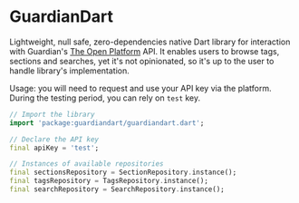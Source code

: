# GuardianDart

Lightweight, null safe, zero-dependencies native Dart library for interaction with Guardian's [The Open Platform](https://open-platform.theguardian.com/) API. It enables users to browse tags, sections and searches, yet it's not opinionated, so it's up to the user to handle library's implementation.

Usage: you will need to request and use your API key via the platform. During the testing period, you can rely on `test` key.

```dart
// Import the library
import 'package:guardiandart/guardiandart.dart';

// Declare the API key
final apiKey = 'test';

// Instances of available repositories
final sectionsRepository = SectionRepository.instance();
final tagsRepository = TagsRepository.instance();
final searchRepository = SearchRepository.instance();
```
